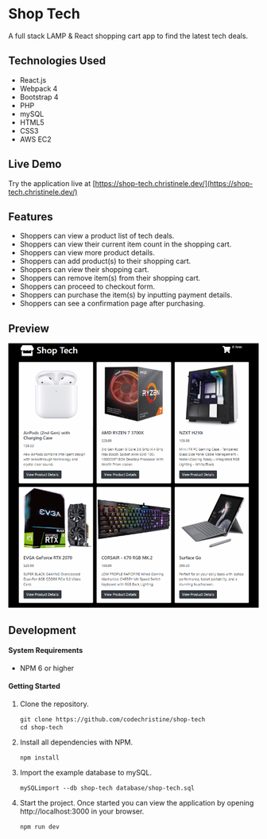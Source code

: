 # Shop Tech

A full stack LAMP & React shopping cart app to find the latest tech deals.

## Technologies Used

- React.js
- Webpack 4
- Bootstrap 4
- PHP
- mySQL
- HTML5
- CSS3
- AWS EC2

## Live Demo

Try the application live at [https://shop-tech.christinele.dev/](https://shop-tech.christinele.dev/)

## Features

- Shoppers can view a product list of tech deals.
- Shoppers can view their current item count in the shopping cart.
- Shoppers can view more product details.
- Shoppers can add product(s) to their shopping cart.
- Shoppers can view their shopping cart.
- Shoppers can remove item(s) from their shopping cart.
- Shoppers can proceed to checkout form.
- Shoppers can purchase the item(s) by inputting payment details.
- Shoppers can see a confirmation page after purchasing.

## Preview

![Shop-Tech](server/public/demo/live-demo.gif)

## Development

#### System Requirements

- NPM 6 or higher

#### Getting Started

1. Clone the repository.

    ```shell
    git clone https://github.com/codechristine/shop-tech
    cd shop-tech
    ```

1. Install all dependencies with NPM.

    ```shell
    npm install
    ```

1. Import the example database to mySQL.

    ```shell
    mySQLimport --db shop-tech database/shop-tech.sql
    ```

1. Start the project. Once started you can view the application by opening http://localhost:3000 in your browser.

    ```shell
    npm run dev
    ```
